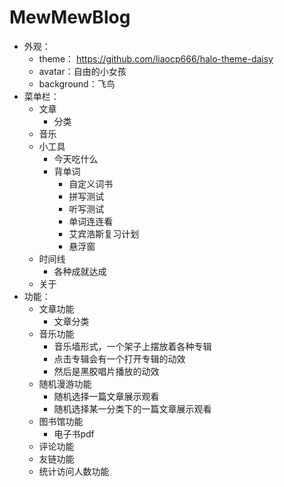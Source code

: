 # MewMewBlog
- 外观：
    - theme： https://github.com/liaocp666/halo-theme-daisy
    - avatar：自由的小女孩
    - background：飞鸟
- 菜单栏：
    - 文章
        - 分类
    - 音乐
    - 小工具
        - 今天吃什么
        - 背单词
            - 自定义词书
            - 拼写测试
            - 听写测试
            - 单词连连看
            - 艾宾浩斯复习计划
            - 悬浮窗
    - 时间线
        - 各种成就达成
    - 关于
- 功能：
    - 文章功能
        - 文章分类 
    - 音乐功能
        - 音乐墙形式，一个架子上摆放着各种专辑
        - 点击专辑会有一个打开专辑的动效
        - 然后是黑胶唱片播放的动效
    - 随机漫游功能
        - 随机选择一篇文章展示观看
        - 随机选择某一分类下的一篇文章展示观看
    - 图书馆功能
        - 电子书pdf
    - 评论功能
    - 友链功能
    - 统计访问人数功能